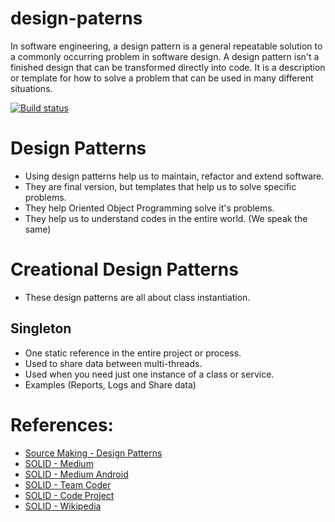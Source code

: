 # design-paterns
In software engineering, a design pattern is a general repeatable solution to a commonly occurring problem in software design. A design pattern isn't a finished design that can be transformed directly into code. It is a description or template for how to solve a problem that can be used in many different situations.

[![Build status](https://ci.appveyor.com/api/projects/status/sy29el4cxp4ytb8g?svg=true)](https://ci.appveyor.com/project/RafaelBenetti/design-paterns)

# Design Patterns
 - Using design patterns help us to maintain, refactor and extend software.
 - They are final version, but templates that help us to solve specific problems.
 - They help Oriented Object Programming solve it's problems.
 - They help us to understand codes in the entire world. (We speak the same)

# Creational Design Patterns 
 - These design patterns are all about class instantiation.

## Singleton
 - One static reference in the entire project or process.
 - Used to share data between multi-threads.
 - Used when you need just one instance of a class or service.
 - Examples (Reports, Logs and Share data)

# References:
 - [Source Making - Design Patterns](https://sourcemaking.com/design_patterns) 
 - [SOLID - Medium](https://medium.com/@mlgiardina/solid-principles-443b21cc6a0e)
 - [SOLID - Medium Android](https://android.jlelse.eu/solid-principles-the-definitive-guide-75e30a284dea)
 - [SOLID - Team Coder](https://team-coder.com/solid-principles/) 
 - [SOLID - Code Project](https://www.codeproject.com/Articles/703634/SOLID-architecture-principles-using-simple-Csharp)
 - [SOLID - Wikipedia](https://en.wikipedia.org/wiki/SOLID_(object-oriented_design))